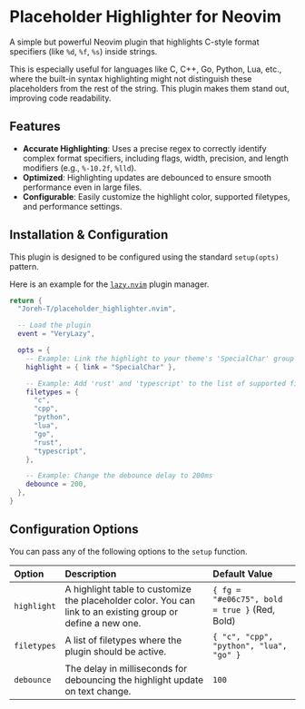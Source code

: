 # Placeholder Highlighter for Neovim

A simple but powerful Neovim plugin that highlights C-style format specifiers (like `%d`, `%f`, `%s`) inside strings.

This is especially useful for languages like C, C++, Go, Python, Lua, etc., where the built-in syntax highlighting might not distinguish these placeholders from the rest of the string. This plugin makes them stand out, improving code readability.

## Features

-   **Accurate Highlighting**: Uses a precise regex to correctly identify complex format specifiers, including flags, width, precision, and length modifiers (e.g., `%-10.2f`, `%lld`).
-   **Optimized**: Highlighting updates are debounced to ensure smooth performance even in large files.
-   **Configurable**: Easily customize the highlight color, supported filetypes, and performance settings.

## Installation & Configuration

This plugin is designed to be configured using the standard `setup(opts)` pattern.

Here is an example for the [`lazy.nvim`](https://github.com/folke/lazy.nvim) plugin manager.

```lua
return {
  "Joreh-T/placeholder_highlighter.nvim",

  -- Load the plugin
  event = "VeryLazy",

  opts = {
    -- Example: Link the highlight to your theme's 'SpecialChar' group
    highlight = { link = "SpecialChar" },

    -- Example: Add 'rust' and 'typescript' to the list of supported filetypes
    filetypes = {
      "c",
      "cpp",
      "python",
      "lua",
      "go",
      "rust",
      "typescript",
    },

    -- Example: Change the debounce delay to 200ms
    debounce = 200,
  },
}
```

## Configuration Options

You can pass any of the following options to the `setup` function.

| Option      | Description                                                                                             | Default Value                               |
| :---------- | :------------------------------------------------------------------------------------------------------ | :------------------------------------------ |
| `highlight` | A highlight table to customize the placeholder color. You can link to an existing group or define a new one. | `{ fg = "#e06c75", bold = true }` (Red, Bold) |
| `filetypes` | A list of filetypes where the plugin should be active.                                                  | `{ "c", "cpp", "python", "lua", "go" }`     |
| `debounce`  | The delay in milliseconds for debouncing the highlight update on text change.                           | `100`                                       |
